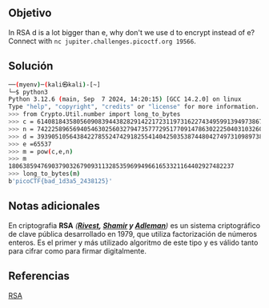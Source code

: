 ## Objetivo
In RSA d is a lot bigger than e, why don't we use d to encrypt instead of e? Connect with `nc jupiter.challenges.picoctf.org 19566`.

## Solución

```bash
──(myenv)─(kali㉿kali)-[~]
└─$ python3                 
Python 3.12.6 (main, Sep  7 2024, 14:20:15) [GCC 14.2.0] on linux
Type "help", "copyright", "credits" or "license" for more information.
>>> from Crypto.Util.number import long_to_bytes
>>> c = 61408184358056090839443828291422172311973162274349599139497386794884768356286745698570039209550551290975131353291257034227436570662369795162472020575691034634869971883459302884620595569138520369839172438442272553559199135753659678173094222531405921077070711529293362117710347294277371169331005103794973528797
>>> n = 74222589656940546302560327947357772951770914786302225040310326091582214707056815314225450876155114107946530299730965280242804086847498040100140013414223298269922329867184478568370588532067757677194188917491285244653313595158283317288854023846415329454027251374461928504349089360431905317090050847406875397931
>>> d = 39390510564384227855247429182554140425035387448042749731098973889426141106949404053345063199773426061438397704425632900683964309392294876676121424638907791594761700097955351726451154867597898568618100476318003816152738657316020150695149084179907296117366760831935816548055840443671966359012284666423915474369
>>> e =65537
>>> m = pow(c,e,n)
>>> m
180638594769037903267909311328535969949661653321164402927482237
>>> long_to_bytes(m)
b'picoCTF{bad_1d3a5_2438125}'

```


## Notas adicionales
En criptografia **RSA** _(**[Rivest](https://es.wikipedia.org/wiki/Ronald_Rivest "Ronald Rivest"), [Shamir](https://es.wikipedia.org/wiki/Adi_Shamir "Adi Shamir") y [Adleman](https://es.wikipedia.org/wiki/Leonard_Adleman "Leonard Adleman")**)_ es un sistema criptográfico de clave pública desarrollado en 1979, que utiliza factorización de números enteros. Es el primer y más utilizado algoritmo de este tipo y es válido tanto para cifrar como para firmar digitalmente.
## Referencias
[RSA](https://es.wikipedia.org/wiki/RSA)